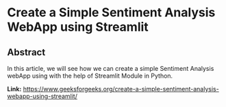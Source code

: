 # Create a Simple Sentiment Analysis WebApp using Streamlit

## Abstract

In this article, we will see how we can create a simple Sentiment Analysis webApp using with the help of Streamlit Module in Python.

**Link:** https://www.geeksforgeeks.org/create-a-simple-sentiment-analysis-webapp-using-streamlit/

<!-- [3. example](https://www.geeksforgeeks.org/create-a-simple-sentiment-analysis-webapp-using-streamlit/) -->


